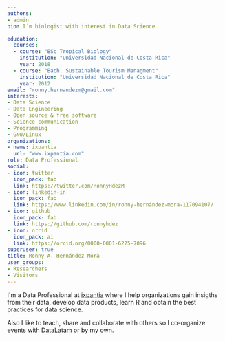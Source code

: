 ```yaml
---
authors:
- admin
bio: I´m biologist with interest in Data Science

education:
  courses:
  - course: "BSc Tropical Biology"
    institution: "Universidad Nacional de Costa Rica"
    year: 2018
  - course: "Bach. Sustainable Tourism Managment"
    institution: "Universidad Nacional de Costa Rica"
    year: 2012
email: "ronny.hernandezm@gmail.com"
interests:
- Data Science
- Data Engineering
- Open source & free software
- Science communication
- Programming
- GNU/Linux
organizations:
- name: ixpantia
  url: "www.ixpantia.com"
role: Data Professional
social:
- icon: twitter
  icon_pack: fab
  link: https://twitter.com/RonnyHdezM
- icon: linkedin-in
  icon_pack: fab
  link: https://www.linkedin.com/in/ronny-hernández-mora-117094107/
- icon: github
  icon_pack: fab
  link: https://github.com/ronnyhdez
- icon: orcid
  icon_pack: ai
  link: https://orcid.org/0000-0001-6225-7096
superuser: true
title: Ronny A. Hernández Mora
user_groups:
- Researchers
- Visitors
---
```


I'm a Data Professional at [ixpantia](https://www.ixpantia.com/) where I help
organizations gain insigths from their data, develop data products, learn 
R and obtain the best practices for data science. 

Also I like to teach, share and collaborate with others so I co-organize events
with [DataLatam](http://www.datalatam.com/) or by my own. 



